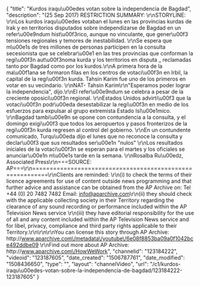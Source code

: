 {
    "title": "Kurdos iraqu\u00edes votan sobre la independencia de Bagdad",
    "description": "(25 Sep 2017) RESTRICTION SUMMARY: \r\nSTORYLINE: \r\nLos kurdos iraqu\u00edes votaban el lunes en las provincias kurdas de Irak y en territorios disputados sobre independizarse de Bagdad en un refer\u00e9ndum hist\u00f3rico, aunque no vinculante, que gener\u00f3 tensiones regionales y temores de inestabilidad. \r\nSe espera que m\u00e1s de tres millones de personas participen en la consulta secesionista que se celebrar\u00e1 en las tres provincias que conforman la regi\u00f3n aut\u00f3noma kurda y los territorios en disputa _ reclamadas tanto por Bagdad como por los kurdos.\r\nA primera hora de la ma\u00f1ana se formaron filas en los centros de votaci\u00f3n en Irbil, la capital de la regi\u00f3n kurda. Tahsin Karim fue uno de los primeros en votar en su vecindario. \r\nNAT- Tahsin Karim\r\n\"Esperamos poder lograr la independencia\", dijo.\r\nEl refer\u00e9ndum se celebra a pesar de la creciente oposici\u00f3n regional. \r\nEstados Unidos advirti\u00f3 que la votaci\u00f3n podr\u00eda desestabilizar la regi\u00f3n en medio de los esfuerzos para expulsar al grupo extremista Estado Isl\u00e1mico. \r\nBagdad tambi\u00e9n se opone con contundencia a la consulta, y el domingo exigi\u00f3 que todos los aeropuertos y pasos fronterizos de la regi\u00f3n kurda regresen al control del gobierno. \r\nEn un contundente comunicado, Turqu\u00eda dijo el lunes que no reconoce la consulta y declar\u00f3 que sus resultados ser\u00e1n \"nulos\" \r\nLos resultados iniciales de la votaci\u00f3n se esperan para el martes y los oficiales se anunciar\u00e1n m\u00e1s tarde en la semana. \r\nRosalba Ru\u00edz, Associated Press\r\n===SOURCE: AP===\r\n==========================================================\r\nClients are reminded: \r\n(i) to check the terms of their licence agreements for use of content outside news programming and that further advice and assistance can be obtained from the AP Archive on: Tel +44 (0) 20 7482 7482 Email: info@aparchive.com\r\n(ii) they should check with the applicable collecting society in their Territory regarding the clearance of any sound recording or performance included within the AP Television News service \r\n(iii) they have editorial responsibility for the use of all and any content included within the AP Television News service and for libel, privacy, compliance and third party rights applicable to their Territory.\r\n\r\n\r\nYou can license this story through AP Archive: http:\/\/www.aparchive.com\/metadata\/youtube\/6e08f8853ba09a0f1042bce492ddbe09 \r\nFind out more about AP Archive: http:\/\/www.aparchive.com\/HowWeWork",
    "channelid": "123184222",
    "videoid": "123187605",
    "date_created": "1506787761",
    "date_modified": "1508436650",
    "type": "",
    "layout": "channelVideo",
    "url": "\/c1\/kurdos-iraqu\u00edes-votan-sobre-la-independencia-de-bagdad\/123184222-123187605"
}